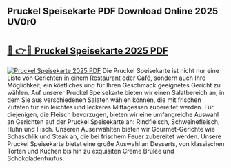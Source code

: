 ## Pruckel Speisekarte PDF Download Online 2025 UV0r0

# <h2><a href="http://gcaoafc.nevu.top/?p=Pruckel+Speisekarte">🔗 👉🔴 Pruckel Speisekarte 2025 PDF</a></h2>

[![Pruckel Speisekarte 2025 PDF](https://i.imgur.com/dBaPXMq.png)](http://gcaoafc.nevu.top/?p=Pruckel+Speisekarte)
Die Pruckel Speisekarte ist nicht nur eine Liste von Gerichten in einem Restaurant oder Café, sondern auch Ihre Möglichkeit, ein köstliches und für Ihren Geschmack geeignetes Gericht zu wählen. Auf unserer Pruckel Speisekarte bieten wir einen Salatbereich an, in dem Sie aus verschiedenen Salaten wählen können, die mit frischen Zutaten für ein leichtes und leckeres Mittagessen zubereitet werden. Für diejenigen, die Fleisch bevorzugen, bieten wir eine umfangreiche Auswahl an Gerichten auf der Pruckel Speisekarte an: Rindfleisch, Schweinefleisch, Huhn und Fisch. Unseren Auserwählten bieten wir Gourmet-Gerichte wie Schaschlik und Steak an, die bei frischem Feuer zubereitet werden. Unsere Pruckel Speisekarte bietet eine große Auswahl an Desserts, von klassischen Torten und Kuchen bis hin zu exquisiten Crème Brûlée und Schokoladenfuufus.
